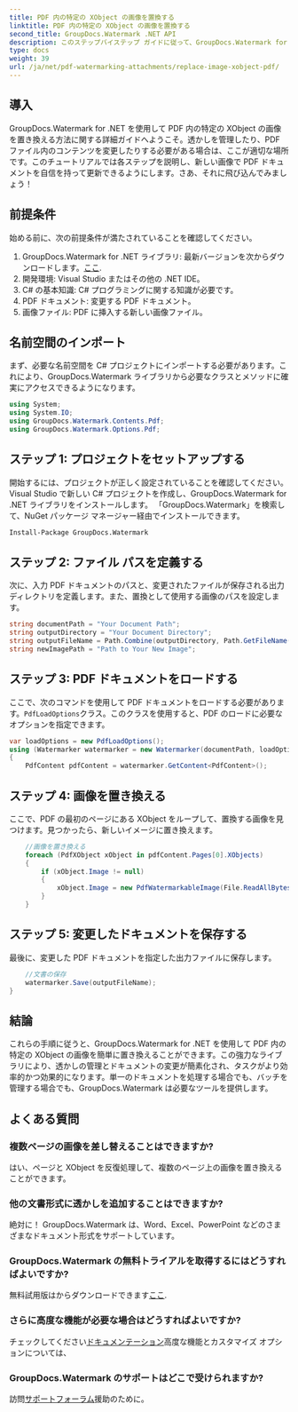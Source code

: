 ```yaml
---
title: PDF 内の特定の XObject の画像を置換する
linktitle: PDF 内の特定の XObject の画像を置換する
second_title: GroupDocs.Watermark .NET API
description: このステップバイステップ ガイドに従って、GroupDocs.Watermark for .NET を使用して PDF 内の画像を簡単に置き換えます。 PDF コンテンツを効率的に管理するのに最適です。
type: docs
weight: 39
url: /ja/net/pdf-watermarking-attachments/replace-image-xobject-pdf/
---
```

## 導入
GroupDocs.Watermark for .NET を使用して PDF 内の特定の XObject の画像を置き換える方法に関する詳細ガイドへようこそ。透かしを管理したり、PDF ファイル内のコンテンツを変更したりする必要がある場合は、ここが適切な場所です。このチュートリアルでは各ステップを説明し、新しい画像で PDF ドキュメントを自信を持って更新できるようにします。さあ、それに飛び込んでみましょう！
## 前提条件
始める前に、次の前提条件が満たされていることを確認してください。
1.  GroupDocs.Watermark for .NET ライブラリ: 最新バージョンを次からダウンロードします。[ここ](https://releases.groupdocs.com/Watermark/net/).
2. 開発環境: Visual Studio またはその他の .NET IDE。
3. C# の基本知識: C# プログラミングに関する知識が必要です。
4. PDF ドキュメント: 変更する PDF ドキュメント。
5. 画像ファイル: PDF に挿入する新しい画像ファイル。

## 名前空間のインポート
まず、必要な名前空間を C# プロジェクトにインポートする必要があります。これにより、GroupDocs.Watermark ライブラリから必要なクラスとメソッドに確実にアクセスできるようになります。
```csharp
using System;
using System.IO;
using GroupDocs.Watermark.Contents.Pdf;
using GroupDocs.Watermark.Options.Pdf;
```
## ステップ 1: プロジェクトをセットアップする
開始するには、プロジェクトが正しく設定されていることを確認してください。 Visual Studio で新しい C# プロジェクトを作成し、GroupDocs.Watermark for .NET ライブラリをインストールします。 「GroupDocs.Watermark」を検索して、NuGet パッケージ マネージャー経由でインストールできます。
```sh
Install-Package GroupDocs.Watermark
```
## ステップ 2: ファイル パスを定義する
次に、入力 PDF ドキュメントのパスと、変更されたファイルが保存される出力ディレクトリを定義します。また、置換として使用する画像のパスを設定します。
```csharp
string documentPath = "Your Document Path";
string outputDirectory = "Your Document Directory";
string outputFileName = Path.Combine(outputDirectory, Path.GetFileName(documentPath));
string newImagePath = "Path to Your New Image";
```
## ステップ 3: PDF ドキュメントをロードする
ここで、次のコマンドを使用して PDF ドキュメントをロードする必要があります。`PdfLoadOptions`クラス。このクラスを使用すると、PDF のロードに必要なオプションを指定できます。
```csharp
var loadOptions = new PdfLoadOptions();
using (Watermarker watermarker = new Watermarker(documentPath, loadOptions))
{
    PdfContent pdfContent = watermarker.GetContent<PdfContent>();
```
## ステップ 4: 画像を置き換える
ここで、PDF の最初のページにある XObject をループして、置換する画像を見つけます。見つかったら、新しいイメージに置き換えます。
```csharp
    //画像を置き換える
    foreach (PdfXObject xObject in pdfContent.Pages[0].XObjects)
    {
        if (xObject.Image != null)
        {
            xObject.Image = new PdfWatermarkableImage(File.ReadAllBytes(newImagePath));
        }
    }
```
## ステップ 5: 変更したドキュメントを保存する
最後に、変更した PDF ドキュメントを指定した出力ファイルに保存します。
```csharp
    //文書の保存
    watermarker.Save(outputFileName);
}
```

## 結論
これらの手順に従うと、GroupDocs.Watermark for .NET を使用して PDF 内の特定の XObject の画像を簡単に置き換えることができます。この強力なライブラリにより、透かしの管理とドキュメントの変更が簡素化され、タスクがより効率的かつ効果的になります。単一のドキュメントを処理する場合でも、バッチを管理する場合でも、GroupDocs.Watermark は必要なツールを提供します。
## よくある質問
### 複数ページの画像を差し替えることはできますか?
はい、ページと XObject を反復処理して、複数のページ上の画像を置き換えることができます。
### 他の文書形式に透かしを追加することはできますか?
絶対に！ GroupDocs.Watermark は、Word、Excel、PowerPoint などのさまざまなドキュメント形式をサポートしています。
### GroupDocs.Watermark の無料トライアルを取得するにはどうすればよいですか?
無料試用版はからダウンロードできます[ここ](https://releases.groupdocs.com/).
### さらに高度な機能が必要な場合はどうすればよいですか?
チェックしてください[ドキュメンテーション](https://reference.groupdocs.com/Watermark/net/)高度な機能とカスタマイズ オプションについては、
### GroupDocs.Watermark のサポートはどこで受けられますか?
訪問[サポートフォーラム](https://forum.groupdocs.com/c/watermark/19)援助のために。